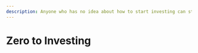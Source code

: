 ```yaml
---
description: Anyone who has no idea about how to start investing can start with this
---
```


# Zero to Investing
